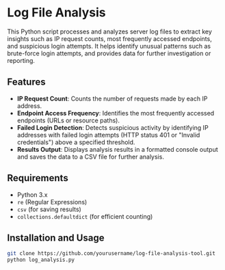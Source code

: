 # Log File Analysis

This Python script processes and analyzes server log files to extract key insights such as IP request counts, most frequently accessed endpoints, and suspicious login attempts. It helps identify unusual patterns such as brute-force login attempts, and provides data for further investigation or reporting.

## Features

- **IP Request Count**: Counts the number of requests made by each IP address.
- **Endpoint Access Frequency**: Identifies the most frequently accessed endpoints (URLs or resource paths).
- **Failed Login Detection**: Detects suspicious activity by identifying IP addresses with failed login attempts (HTTP status 401 or "Invalid credentials") above a specified threshold.
- **Results Output**: Displays analysis results in a formatted console output and saves the data to a CSV file for further analysis.

## Requirements

- Python 3.x
- `re` (Regular Expressions)
- `csv` (for saving results)
- `collections.defaultdict` (for efficient counting)

## Installation and Usage

   ```bash
   git clone https://github.com/yourusername/log-file-analysis-tool.git
   python log_analysis.py
